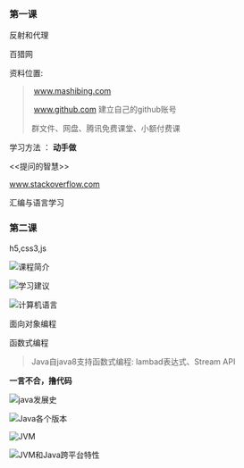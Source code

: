### 第一课

反射和代理

百猎网

资料位置:

> ​	www.mashibing.com
>
> ​	www.github.com   建立自己的github账号
>
>  群文件、网盘、腾讯免费课堂、小额付费课

学习方法  ： **动手做**

<<提问的智慧>>

www.stackoverflow.com

汇编与语言学习

### 第二课

h5,css3,js

![课程简介](C:\Users\86158\Desktop\后端\Java\课程简介.jpg)

![学习建议](C:\Users\86158\Desktop\后端\Java\学习建议.jpg)

![计算机语言](C:\Users\86158\Desktop\后端\Java\计算机语言.jpg)

面向对象编程

函数式编程

> Java自java8支持函数式编程:   lambad表达式、Stream API

**一言不合，撸代码**

![java发展史](C:\Users\86158\Desktop\后端\Java\java发展史.jpg)



![Java各个版本](C:\Users\86158\Desktop\后端\Java\Java各个版本.jpg)



![JVM](C:\Users\86158\Desktop\后端\Java\JVM.jpg)



![JVM和Java跨平台特性](C:\Users\86158\Desktop\后端\Java\JVM和Java跨平台特性.jpg)



























